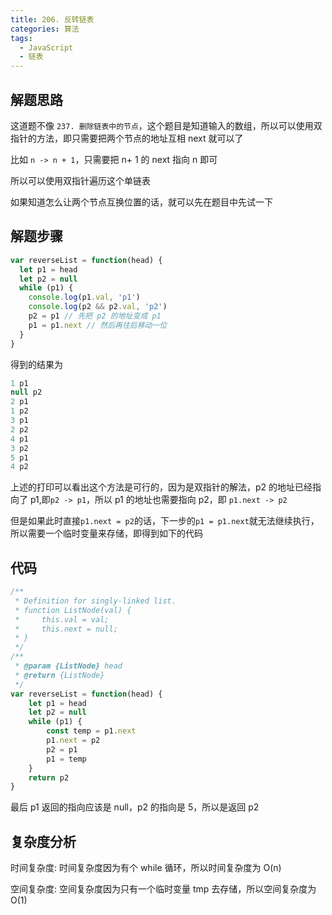 ```yaml
---
title: 206. 反转链表
categories: 算法
tags:
  - JavaScript
  - 链表
---
```


## 解题思路

这道题不像 `237. 删除链表中的节点`，这个题目是知道输入的数组，所以可以使用双指针的方法，即只需要把两个节点的地址互相 next 就可以了

比如 `n -> n + 1`，只需要把 n+ 1 的 next 指向 n 即可

所以可以使用双指针遍历这个单链表

如果知道怎么让两个节点互换位置的话，就可以先在题目中先试一下

## 解题步骤

```js
var reverseList = function(head) {
  let p1 = head
  let p2 = null
  while (p1) {
    console.log(p1.val, 'p1')
    console.log(p2 && p2.val, 'p2')
    p2 = p1 // 先把 p2 的地址变成 p1
    p1 = p1.next // 然后再往后移动一位
  }
}
```

得到的结果为

```js
1 p1
null p2
2 p1
1 p2
3 p1
2 p2
4 p1
3 p2
5 p1
4 p2
```

上述的打印可以看出这个方法是可行的，因为是双指针的解法，p2 的地址已经指向了 p1,即`p2 -> p1`，所以 p1 的地址也需要指向 p2，即 `p1.next -> p2`

但是如果此时直接`p1.next = p2`的话，下一步的`p1 = p1.next`就无法继续执行，所以需要一个临时变量来存储，即得到如下的代码

## 代码

```js
/**
 * Definition for singly-linked list.
 * function ListNode(val) {
 *     this.val = val;
 *     this.next = null;
 * }
 */
/**
 * @param {ListNode} head
 * @return {ListNode}
 */
var reverseList = function(head) {
    let p1 = head
    let p2 = null
    while (p1) {
        const temp = p1.next
        p1.next = p2
        p2 = p1
        p1 = temp
    }
    return p2
}
```

最后 p1 返回的指向应该是 null，p2 的指向是 5，所以是返回 p2

## 复杂度分析

时间复杂度: 时间复杂度因为有个 while 循环，所以时间复杂度为 O(n)

空间复杂度: 空间复杂度因为只有一个临时变量 tmp 去存储，所以空间复杂度为 O(1)
